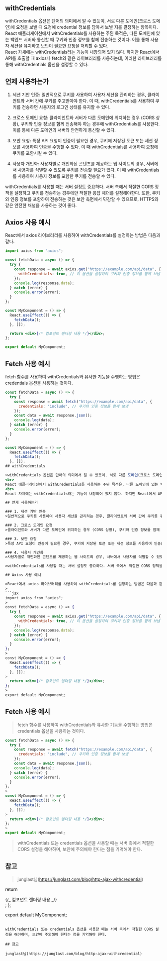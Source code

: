 ## withCredentials

withCredentials 옵션은 단어의 의미에서 알 수 있듯이, 서로 다른 도메인(크로스 도메인)에 요청을 보낼 때 요청에 credential 정보를 담아서 보낼 지를 결정하는 항목이다.
<br>
React 애플리케이션에서 withCredentials를 사용하는 주된 목적은, 다른 도메인에 있는 백엔드 서버와 통신할 때 쿠키와 인증 정보를 함께 전송하는 것이다. 이를 통해 사용자 세션을 유지하고 보안이 필요한 요청을 처리할 수 있다.
<br>
React 자체에는 withCredentials라는 기능이 내장되어 있지 않다. 하지만 React에서 API를 호출할 때 axios나 fetch와 같은 라이브러리를 사용하는데, 이러한 라이브러리를 통해 withCredentials 옵션을 설정할 수 있다.

## 언제 사용하는가

1. 세션 기반 인증: 일반적으로 쿠키를 사용하여 사용자 세션을 관리하는 경우, 클라이언트와 서버 간에 쿠키를 주고받아야 한다. 이 때, withCredentials를 사용하여 쿠키를 전송하면 사용자의 로그인 상태를 유지할 수 있다.

2. 크로스 도메인 요청: 클라이언트와 서버가 다른 도메인에 위치하는 경우 (CORS 상황), 쿠키와 인증 정보를 함께 전송해야 하는 경우에 withCredentials를 사용한다. 이를 통해 다른 도메인의 서버와 안전하게 통신할 수 있다.

3. 보안 요청: 특정 API 요청이 인증이 필요한 경우, 쿠키에 저장된 토큰 또는 세션 정보를 사용하여 인증을 수행할 수 있다. 이 때 withCredentials를 사용하여 요청에 쿠키를 포함시킬 수 있다.

4. 사용자 개인화: 사용자별로 개인화된 콘텐츠를 제공하는 웹 사이트의 경우, 서버에서 사용자를 식별할 수 있도록 쿠키를 전송할 필요가 있다. 이 때 withCredentials를 사용하여 사용자 정보를 포함한 쿠키를 전송할 수 있다.

withCredentials를 사용할 때는 서버 설정도 중요하다. 서버 측에서 적절한 CORS 정책을 설정하고 쿠키를 전송하는 경우에만 적절한 응답 헤더를 설정해야한다. 또한, 쿠키와 인증 정보를 포함하여 전송하는 것은 보안 측면에서 민감할 수 있으므로, HTTPS와 같은 안전한 채널을 사용하는 것이 좋다.

## Axios 사용 예시

React에서 axios 라이브러리를 사용하여 withCredentials를 설정하는 방법은 다음과 같다.

```jsx
import axios from "axios";

const fetchData = async () => {
  try {
    const response = await axios.get("https://example.com/api/data", {
      withCredentials: true, // 이 옵션을 설정하여 쿠키와 인증 정보를 함께 보냄
    });
    console.log(response.data);
  } catch (error) {
    console.error(error);
  }
};

const MyComponent = () => {
  React.useEffect(() => {
    fetchData();
  }, []);

  return <div>{/* 컴포넌트 렌더링 내용 */}</div>;
};

export default MyComponent;
```

## Fetch 사용 예시

fetch 함수를 사용하여 withCredentials와 유사한 기능을 수행하는 방법은 credentials 옵션을 사용하는 것이다.

````jsx
const fetchData = async () => {
  try {
    const response = await fetch("https://example.com/api/data", {
      credentials: "include", // 쿠키와 인증 정보를 함께 보냄
    });
    const data = await response.json();
    console.log(data);
  } catch (error) {
    console.error(error);
  }
};

const MyComponent = () => {
  React.useEffect(() => {
    fetchData();
  }, []);
## withCredentials

>withCredentials 옵션은 단어의 의미에서 알 수 있듯이, 서로 다른 도메인(크로스 도메인)에 요청을 보낼 때 요청에 credential 정보를 담아서 보낼 지를 결정하는 항목이다.
<br>
React 애플리케이션에서 withCredentials를 사용하는 주된 목적은, 다른 도메인에 있는 백엔드 서버와 통신할 때 쿠키와 인증 정보를 함께 전송하는 것이다. 이를 통해 사용자 세션을 유지하고 보안이 필요한 요청을 처리할 수 있다.
<br>
React 자체에는 withCredentials라는 기능이 내장되어 있지 않다. 하지만 React에서 API를 호출할 때 axios나 fetch와 같은 라이브러리를 사용하는데, 이러한 라이브러리를 통해 withCredentials 옵션을 설정할 수 있다.

## 언제 사용하는가

### 1. 세션 기반 인증
>일반적으로 쿠키를 사용하여 사용자 세션을 관리하는 경우, 클라이언트와 서버 간에 쿠키를 주고받아야 한다. 이 때, withCredentials를 사용하여 쿠키를 전송하면 사용자의 로그인 상태를 유지할 수 있다.

### 2. 크로스 도메인 요청
>클라이언트와 서버가 다른 도메인에 위치하는 경우 (CORS 상황), 쿠키와 인증 정보를 함께 전송해야 하는 경우에 withCredentials를 사용한다. 이를 통해 다른 도메인의 서버와 안전하게 통신할 수 있다.

### 3. 보안 요청
>특정 API 요청이 인증이 필요한 경우, 쿠키에 저장된 토큰 또는 세션 정보를 사용하여 인증을 수행할 수 있다. 이 때 withCredentials를 사용하여 요청에 쿠키를 포함시킬 수 있다.

### 4. 사용자 개인화
>사용자별로 개인화된 콘텐츠를 제공하는 웹 사이트의 경우, 서버에서 사용자를 식별할 수 있도록 쿠키를 전송할 필요가 있다. 이 때 withCredentials를 사용하여 사용자 정보를 포함한 쿠키를 전송할 수 있다.

>withCredentials를 사용할 때는 서버 설정도 중요하다. 서버 측에서 적절한 CORS 정책을 설정하고 쿠키를 전송하는 경우에만 적절한 응답 헤더를 설정해야한다. 또한, 쿠키와 인증 정보를 포함하여 전송하는 것은 보안 측면에서 민감할 수 있으므로, HTTPS와 같은 안전한 채널을 사용하는 것이 좋다.

## Axios 사용 예시

>React에서 axios 라이브러리를 사용하여 withCredentials를 설정하는 방법은 다음과 같다.
>
```jsx
import axios from "axios";
>
const fetchData = async () => {
  try {
    const response = await axios.get("https://example.com/api/data", {
      withCredentials: true, // 이 옵션을 설정하여 쿠키와 인증 정보를 함께 보냄
    });
    console.log(response.data);
  } catch (error) {
    console.error(error);
  }
};
>
const MyComponent = () => {
  React.useEffect(() => {
    fetchData();
  }, []);
>
  return <div>{/* 컴포넌트 렌더링 내용 */}</div>;
};
>
export default MyComponent;
````

>

## Fetch 사용 예시

> fetch 함수를 사용하여 withCredentials와 유사한 기능을 수행하는 방법은 credentials 옵션을 사용하는 것이다.

```jsx
const fetchData = async () => {
  try {
    const response = await fetch("https://example.com/api/data", {
      credentials: "include", // 쿠키와 인증 정보를 함께 보냄
    });
    const data = await response.json();
    console.log(data);
  } catch (error) {
    console.error(error);
  }
};
>
const MyComponent = () => {
  React.useEffect(() => {
    fetchData();
  }, []);
>
  return <div>{/* 컴포넌트 렌더링 내용 */}</div>;
};
>
export default MyComponent;
```

> withCredentials 또는 credentials 옵션을 사용할 때는 서버 측에서 적절한 CORS 설정을 해야하며, 보안에 주의해야 한다는 점을 기억해야 한다.

## 참고

> junglast님(https://junglast.com/blog/http-ajax-withcredential)

return <div>{/_ 컴포넌트 렌더링 내용 _/}</div>;
};

export default MyComponent;

```

withCredentials 또는 credentials 옵션을 사용할 때는 서버 측에서 적절한 CORS 설정을 해야하며, 보안에 주의해야 한다는 점을 기억해야 한다.

## 참고

junglast님(https://junglast.com/blog/http-ajax-withcredential)
```
